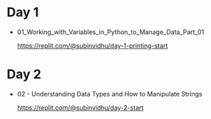 # Day 1

 - 01_Working_with_Variables_in_Python_to_Manage_Data_Part_01

   
   https://replit.com/@subinvidhu/day-1-printing-start

# Day 2

- 02 - Understanding Data Types and How to Manipulate Strings

  https://replit.com/@subinvidhu/day-2-start
